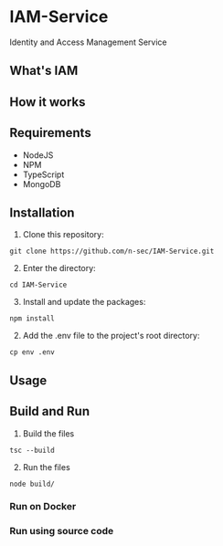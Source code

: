 # IAM-Service
Identity and Access Management Service

## What's IAM

## How it works

## Requirements
 - NodeJS
 - NPM
 - TypeScript
 - MongoDB

## Installation
 1. Clone this repository:
 ```
 git clone https://github.com/n-sec/IAM-Service.git
 ```
 2. Enter the directory:
 ```
 cd IAM-Service
 ```
 3. Install and update the packages:
 ```
 npm install
 ```
 2. Add the .env file to the project's root directory:
 ```
 cp env .env
 ```

## Usage

## Build and Run
 1. Build the files
 ```
 tsc --build
 ```
 2. Run the files
 ```
 node build/
 ```

### Run on Docker

### Run using source code
